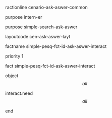 ractionline cenario-ask-aswer-common
 purpose intern-er
 purpose simple-search-ask-aswer
 layoutcode cen-ask-aswer-layt
 factname simple-pesq-fct-id-ask-aswer-interact
 priority 1

 fact  simple-pesq-fct-id-ask-aswer-interact
  object $$all$$
  interact.need $$all$$

end
